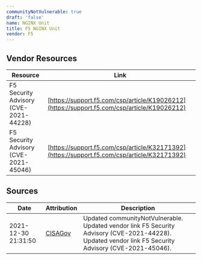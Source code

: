 ```yaml
---
communityNotVulnerable: true
draft: 'false'
name: NGINX Unit
title: F5 NGINX Unit
vendor: F5
---
```


## Vendor Resources
| Resource | Link |
| --- | --- |
| F5 Security Advisory (CVE-2021-44228) | [https://support.f5.com/csp/article/K19026212](https://support.f5.com/csp/article/K19026212) |
| F5 Security Advisory (CVE-2021-45046) | [https://support.f5.com/csp/article/K32171392](https://support.f5.com/csp/article/K32171392) |



## Sources
| Date | Attribution | Description |
| --- | --- | --- |
| 2021-12-30 21:31:50 | [CISAGov](https://raw.githubusercontent.com/cisagov/log4j-affected-db/develop/README.md) | Updated communityNotVulnerable. Updated vendor link F5 Security Advisory (CVE-2021-44228). Updated vendor link F5 Security Advisory (CVE-2021-45046).  |

